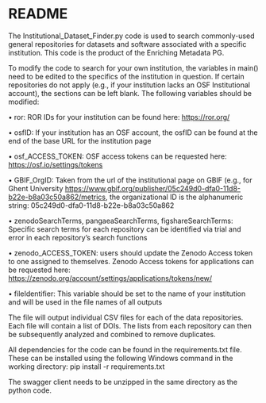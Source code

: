 # README
The Institutional_Dataset_Finder.py code is used to search commonly-used general repositories for datasets and software associated with a specific institution. 
This code is the product of the Enriching Metadata PG.

To modify the code to search for your own institution, the variables in main() need to be edited to the specifics of the institution in question. If certain repositories do not apply (e.g., if your institution lacks an OSF Institutional account), the sections can be left blank. The following variables should be modified:

•	ror: ROR IDs for your institution can be found here: https://ror.org/

•	osfID: If your institution has an OSF account, the osfID can be found at the end of the base URL for the institution page

•	osf_ACCESS_TOKEN: OSF access tokens can be requested here: https://osf.io/settings/tokens 

•	GBIF_OrgID: Taken from the url of the institutional page on GBIF (e.g., for Ghent University https://www.gbif.org/publisher/05c249d0-dfa0-11d8-b22e-b8a03c50a862/metrics, the organizational ID is the alphanumeric string: 05c249d0-dfa0-11d8-b22e-b8a03c50a862

•	zenodoSearchTerms, pangaeaSearchTerms, figshareSearchTerms: Specific search terms for each repository can be identified via trial and error in each repository’s search functions

•	zenodo_ACCESS_TOKEN: users should update the Zenodo Access token to one assigned to themselves. Zenodo Access tokens for applications can be requested here:  https://zenodo.org/account/settings/applications/tokens/new/

•	fileIdentifier: This variable should be set to the name of your institution and will be used in the file names of all outputs


The file will output individual CSV files for each of the data repositories. Each file will contain a list of DOIs. The lists from each repository can then be subsequently analyzed and combined to remove duplicates.

All dependencies for the code can be found in the requirements.txt file. These can be installed using the following Windows command in the working directory: pip install -r requirements.txt 

The swagger client needs to be unzipped in the same directory as the python code.


